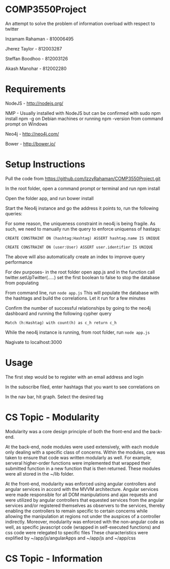 COMP3550Project
===============
An attempt to solve the problem of information overload with respect to twitter 

Inzamam Rahaman - 810006495

Jherez Taylor - 812003287

Steffan Boodhoo - 812003126

Akash Manohar - 812002280

Requirements
============
NodeJS - http://nodejs.org/

NMP - Usually installed with NodeJS but can be confirmed with sudo npm install npm -g on Debian machines or running npm -version from command prompt on Windows

Neo4j - http://neo4j.com/

Bower - http://bower.io/

Setup Instructions
==================
Pull the code from https://github.com/IzzyRahaman/COMP3550Project.git

In the root folder, open a command prompt or terminal and run npm install

Open the folder app, and run bower install

Start the Neo4j instance and go the address it points to, run the following queries:

For some reason, the uniqueness constraint in neo4j is being fragile. As such, we need to manually run the query to enforce uniquenss of hastags:

`CREATE CONSTRAINT ON (hashtag:Hashtag) ASSERT hashtag.name IS UNIQUE`

`CREATE CONSTRAINT ON (user:User) ASSERT user.identifier IS UNIQUE`

The above will also automatically create an index to improve query performance

For dev purposes- in the root folder open app.js and in the function call twitter.setUpTwitter(.....) set the first boolean to false to stop the database from populating

From command line, run `node app.js` This will populate the database with the hashtags and build the correlations. Let it run for a few minutes

Confirm the number of successful relationships by going to the neo4j dashboard and running the following cypher query

`Match (h:Hashtag) with count(h) as c_h return c_h`

While the neo4j instance is running, from root folder, run `node app.js`

Nagivate to localhost:3000

Usage
==================

The first step would be to register with an email address and login

In the subscribe filed, enter hashtags that you want to see correlations on

In the nav bar, hit graph. Select the desired tag


CS Topic - Modularity
==================

Modularity was a core design principle of both the front-end and the back-end. 

At the back-end, node modules were used extensively, with each module only dealing with a specific class of concerns. Within the modules, care was taken to ensure that code was written modularly as well. For example, serveral higher-order functions were implemented that wrapped their submitted function in a new function that is then returned. These modules were all stored in the ~/lib folder. 

At the front-end, modularity was enforced using angular controllers and angular services in accord with the MVVM architecture. Angular services were made responsible for all DOM manipulations and ajax requests and were utilized by angular controllers that equested services from the angular services and/or  registered themselves as observers to the services, thereby enabling the controllers to remain specific to certain concerns while allowing the manipulation at regions not under the auspices of a controller indirectly. Moreover, modularity was enforced with the non-angular code as well, as specific javascript code (wrapped in self-executed functions) and css code were relegated to specific files
These characteristics were explified by ~/app/js/angularApps and ~/app/js and ~/app/css

CS Topic - Information
======================


